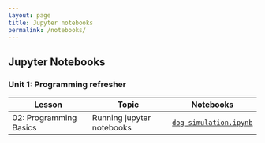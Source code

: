 ```yaml
---
layout: page
title: Jupyter notebooks
permalink: /notebooks/
---
```


## Jupyter Notebooks

### Unit 1: Programming refresher

| Lesson                 | Topic                     | Notebooks                                                                                                         |
|------------------------|---------------------------|-------------------------------------------------------------------------------------------------------------------|
| 02: Programming Basics | Running jupyter notebooks | [`dog_simulation.ipynb`](https://github.com/gperdrizet/FSA_devops/blob/main/notebooks/unit1/dog_simulation.ipynb) |
